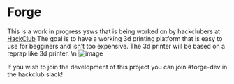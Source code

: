 # Forge
This is a work in progress ysws that is being worked on by hackclubers at [HackClub](https://hackclub.com/)
The goal is to have a working 3d printing platform that is easy to use for begginers and isn't too expensive.
The 3d printer will be based on a reprap like 3d printer. \n
![image](https://github.com/Patcybermind/Project-Moonlight/assets/97562509/da8007c4-607d-4d73-ad87-6afdcd655585)

If you wish to join the development of this project you can join #forge-dev in the hackclub slack!
